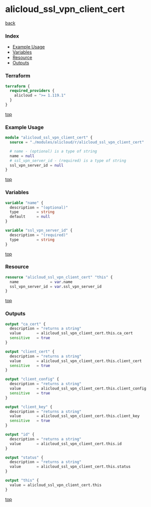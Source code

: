 # alicloud_ssl_vpn_client_cert

[back](../alicloud.md)

### Index

- [Example Usage](#example-usage)
- [Variables](#variables)
- [Resource](#resource)
- [Outputs](#outputs)

### Terraform

```terraform
terraform {
  required_providers {
    alicloud = ">= 1.119.1"
  }
}
```

[top](#index)

### Example Usage

```terraform
module "alicloud_ssl_vpn_client_cert" {
  source = "./modules/alicloud/r/alicloud_ssl_vpn_client_cert"

  # name - (optional) is a type of string
  name = null
  # ssl_vpn_server_id - (required) is a type of string
  ssl_vpn_server_id = null
}
```

[top](#index)

### Variables

```terraform
variable "name" {
  description = "(optional)"
  type        = string
  default     = null
}

variable "ssl_vpn_server_id" {
  description = "(required)"
  type        = string
}
```

[top](#index)

### Resource

```terraform
resource "alicloud_ssl_vpn_client_cert" "this" {
  name              = var.name
  ssl_vpn_server_id = var.ssl_vpn_server_id
}
```

[top](#index)

### Outputs

```terraform
output "ca_cert" {
  description = "returns a string"
  value       = alicloud_ssl_vpn_client_cert.this.ca_cert
  sensitive   = true
}

output "client_cert" {
  description = "returns a string"
  value       = alicloud_ssl_vpn_client_cert.this.client_cert
  sensitive   = true
}

output "client_config" {
  description = "returns a string"
  value       = alicloud_ssl_vpn_client_cert.this.client_config
  sensitive   = true
}

output "client_key" {
  description = "returns a string"
  value       = alicloud_ssl_vpn_client_cert.this.client_key
  sensitive   = true
}

output "id" {
  description = "returns a string"
  value       = alicloud_ssl_vpn_client_cert.this.id
}

output "status" {
  description = "returns a string"
  value       = alicloud_ssl_vpn_client_cert.this.status
}

output "this" {
  value = alicloud_ssl_vpn_client_cert.this
}
```

[top](#index)